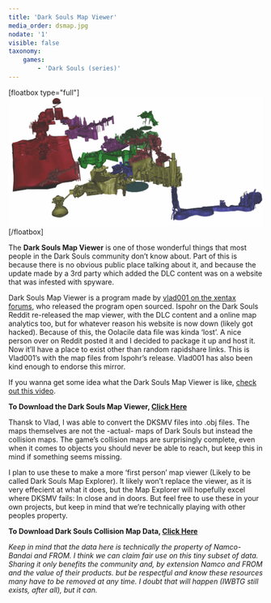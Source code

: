 ```yaml
---
title: 'Dark Souls Map Viewer'
media_order: dsmap.jpg
nodate: '1'
visible: false
taxonomy:
    games:
        - 'Dark Souls (series)'
---
```


[floatbox type="full"]
![dsmap](dsmap.jpg "dsmap")
[/floatbox]

The **Dark Souls Map Viewer** is one of those wonderful things that most people in the Dark Souls community don’t know about. Part of this is because there is no obvious public place talking about it, and because the update made by a 3rd party which added the DLC content was on a website that was infested with spyware.

Dark Souls Map Viewer is a program made by [vlad001 on the xentax forums](http://forum.xentax.com/viewtopic.php?f=16&t=7876&start=60), who released the program open sourced. Ispohr on the Dark Souls Reddit re-released the map viewer, with the DLC content and a online map analytics too, but for whatever reason his website is now down (likely got hacked). Because of this, the Oolacile data file was kinda ‘lost’. A nice person over on Reddit posted it and I decided to package it up and host it. Now it’ll have a place to exist other than random rapidshare links. This is Vlad001’s with the map files from Ispohr’s release. Vlad001 has also been kind enough to endorse this mirror.

If you wanna get some idea what the Dark Souls Map Viewer is like, [check out this video](https://www.youtube.com/watch?v=tyTB5vhKGSI).

**To Download the Dark Souls Map Viewer, [Click Here](/files/darksoulsmapviewer.zip)**

Thansk to Vlad, I was able to convert the DKSMV files into .obj files. The maps themselves are not the -actual- maps of Dark Souls but instead the collision maps. The game’s collision maps are surprisingly complete, even when it comes to objects you should never be able to reach, but keep this in mind if something seems missing.

I plan to use these to make a more ‘first person’ map viewer (Likely to be called Dark Souls Map Explorer). It likely won’t replace the viewer, as it is very effecient at what it does, but the Map Explorer will hopefully excel where DKSMV fails: In close and in doors. But feel free to use these in your own projects, but keep in mind that we’re technically playing with other peoples property.

**To Download Dark Souls Collision Map Data, [Click Here](/files/darksoulscollisionmap.zip)**

_Keep in mind that the data here is technically the property of Namco-Bandai and FROM. I think we can claim fair use on this tiny subset of data. Sharing it only benefits the community and, by extension Namco and FROM and the value of their products. but be respectful and know these resources many have to be removed at any time. I doubt that will happen (IWBTG still exists, after all), but it can._